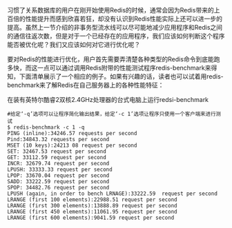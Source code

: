 习惯了关系数据库的用户在刚开始使用Redis的时候，通常会因为Redis带来的上百倍的性能提升而感到欣喜若狂，却没有认识到Redis性能实际上还可以进一步的提高。虽然上一节介绍的非事务型流水线可以尽可能地减少应用程序和Redis之间的通信往返次数，但是对于一个已经存在的应用程序，我们应该如何判断这个程序能否被优化呢？我们又应该如何对它进行优化呢？

要对Redis的性能进行优化，用户首先需要弄清楚各种类型的Redis命令到底能跑多快，而这一点可以通过调用Redis附带的性能测试程序redis-benchmark来得知，下面清单展示了一个相应的例子。如果有兴趣的话，读者也可以试着用redis-benchmark来了解Redis在自己服务器上的各种性能特征：

在装有英特尔酷睿2双核2.4GHz处理器的台式电脑上运行redsi-benchmark

```
#给定‘-q’选项可以让程序简化输出结果，给定‘-c 1’选项让程序只使用一个客户端来进行测试
$ redis-benchmark -c 1 -q
PING (inline):34246.57 requests per second
Pind:34843.32 requests per second
MSET (10 keys):24213 08 request per second
SET: 32467.53 request per second
GET: 33112.59 request per second
INCR: 32679.74 request per second
LPUSH: 33333.33 request per second
LPOP: 33670.04 request per second
SADD: 33222.59 request per second
SPOP: 34482.76 request per second
LPUSH (again, in order to bench LRNAGE):33222.59  request per second
LRANGE (first 100 elements):22988.51 request per second
LRANGE (first 300 elements):13888.89 request per second
LRANGE (first 450 elements):11061.95 request per second
LRANGE (first 600 elements):9041.59 request per second
```



